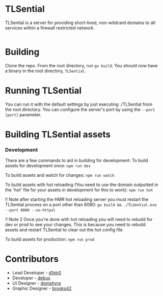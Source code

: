 # TLSential
TLSential is a server for providing short-lived, non-wildcard domains to all services within a firewall restricted network.

[![<ImageWare>](https://circleci.com/gh/ImageWare/TLSential.svg?style=svg)](https://app.circleci.com/pipelines/github/ImageWare/TLSential/)

# Building

Clone the repo. From the root directory, run `go build`. You should now have a binary in the root directory, `TLSential`.

# Running TLSential

You can run it with the default settings by just executing ./TLSential from the root directory. You can configure the server's port by using the `--port [port]` parameter.

# Building TLSential assets

### Development
There are a few commands to aid in building for development:
To build assets for development once:
```npm run dev```

To build assets and watch for changes:
```npm run watch```

To build assets with hot reloading (You need to use the domain outputted in the 'hot' file for your assets in development for this to work):
```npm run hot```

!! Note after starting the HMR hot reloading server you must restart the TLSential process on a port other than 8080:
```go build && ./TLSential.exe --port 8000 --no-https```\

!! Note 2 Once you're done with hot reloading you will need to rebuild for dev or prod to see your changes. This is because you need to rebuild assets and restart TLSential to clear out the hot config file

To build assets for production:
```npm run prod```


# Contributors

* Lead Developer - [d1str0](https://github.com/d1str0)
* Developer - [debus](https://github.com/debus)
* UI Designer - [domshyra](https://github.com/domshyra)
* Graphic Designer - [brooks42](https://github.com/brooks42)

